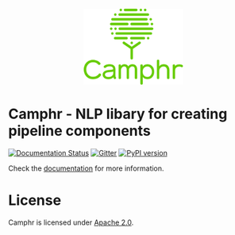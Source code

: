 <p align="center"><img src="https://raw.githubusercontent.com/PKSHATechnology-Research/camphr/master/img/logoc.svg?sanitize=true" width="200" /></p>

# Camphr - NLP libary for creating pipeline components

[![Documentation Status](https://readthedocs.org/projects/camphr/badge/?version=latest)](https://camphr.readthedocs.io/en/latest/?badge=latest)
[![Gitter](https://badges.gitter.im/camphr/community.svg)](https://gitter.im/camphr/community?utm_source=badge&utm_medium=badge&utm_campaign=pr-badge)
[![PyPI version](https://badge.fury.io/py/camphr.svg)](https://badge.fury.io/py/camphr)

Check the [documentation](https://camphr.readthedocs.io/en/latest/) for more information.

# License

Camphr is licensed under [Apache 2.0](./LICENSE).

